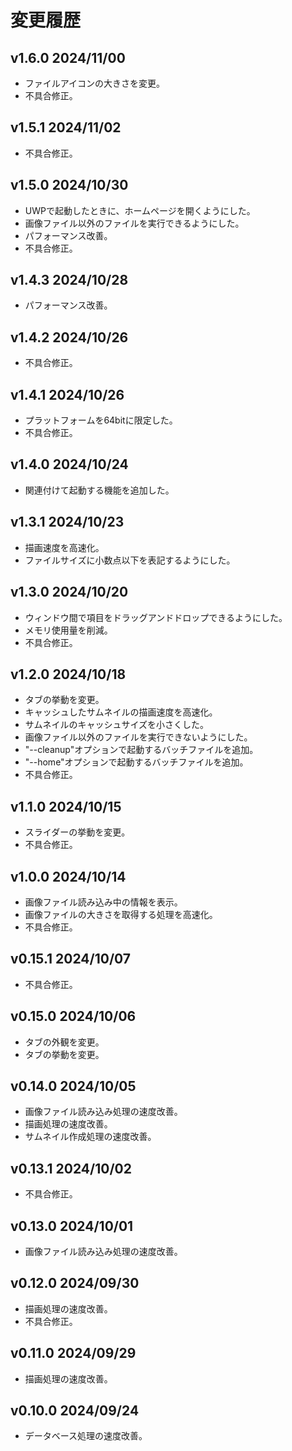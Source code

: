 # 変更履歴

## v1.6.0 2024/11/00
* ファイルアイコンの大きさを変更。
* 不具合修正。

## v1.5.1 2024/11/02
* 不具合修正。

## v1.5.0 2024/10/30
* UWPで起動したときに、ホームページを開くようにした。
* 画像ファイル以外のファイルを実行できるようにした。
* パフォーマンス改善。
* 不具合修正。

## v1.4.3 2024/10/28
* パフォーマンス改善。

## v1.4.2 2024/10/26
* 不具合修正。

## v1.4.1 2024/10/26
* プラットフォームを64bitに限定した。
* 不具合修正。

## v1.4.0 2024/10/24
* 関連付けて起動する機能を追加した。

## v1.3.1 2024/10/23
* 描画速度を高速化。
* ファイルサイズに小数点以下を表記するようにした。

## v1.3.0 2024/10/20
* ウィンドウ間で項目をドラッグアンドドロップできるようにした。
* メモリ使用量を削減。
* 不具合修正。

## v1.2.0 2024/10/18
* タブの挙動を変更。
* キャッシュしたサムネイルの描画速度を高速化。
* サムネイルのキャッシュサイズを小さくした。
* 画像ファイル以外のファイルを実行できないようにした。
* "--cleanup"オプションで起動するバッチファイルを追加。
* "--home"オプションで起動するバッチファイルを追加。
* 不具合修正。

## v1.1.0 2024/10/15
* スライダーの挙動を変更。
* 不具合修正。

## v1.0.0 2024/10/14
* 画像ファイル読み込み中の情報を表示。
* 画像ファイルの大きさを取得する処理を高速化。
* 不具合修正。

## v0.15.1 2024/10/07
* 不具合修正。

## v0.15.0 2024/10/06
* タブの外観を変更。
* タブの挙動を変更。

## v0.14.0 2024/10/05
* 画像ファイル読み込み処理の速度改善。
* 描画処理の速度改善。
* サムネイル作成処理の速度改善。

## v0.13.1 2024/10/02
* 不具合修正。

## v0.13.0 2024/10/01
* 画像ファイル読み込み処理の速度改善。

## v0.12.0 2024/09/30
* 描画処理の速度改善。
* 不具合修正。

## v0.11.0 2024/09/29
* 描画処理の速度改善。

## v0.10.0 2024/09/24
* データベース処理の速度改善。
